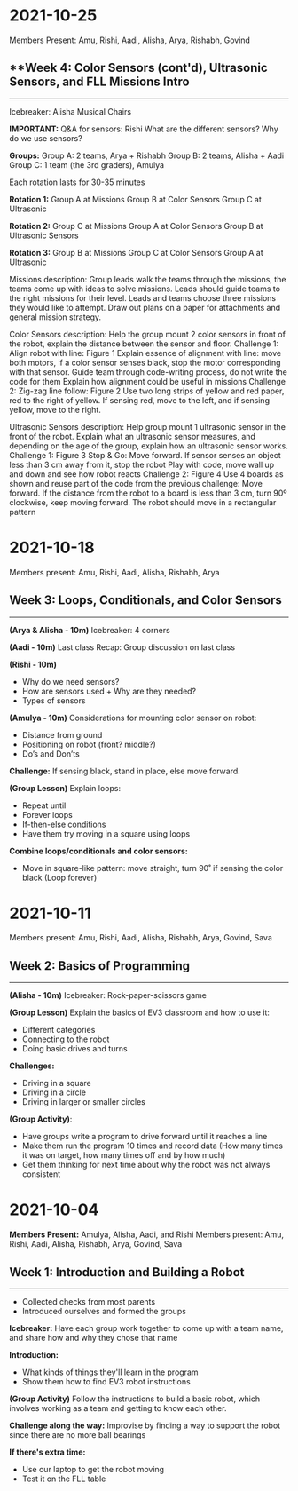 # 2021-10-25
Members Present: Amu, Rishi, Aadi, Alisha, Arya, Rishabh, Govind

## **Week 4: Color Sensors (cont'd), Ultrasonic Sensors, and FLL Missions Intro
***

Icebreaker: Alisha
Musical Chairs

**IMPORTANT:**
Q&A for sensors: Rishi
What are the different sensors?
Why do we use sensors?

**Groups:**
Group A: 2 teams, Arya + Rishabh
Group B: 2 teams, Alisha + Aadi
Group C: 1 team (the 3rd graders), Amulya

Each rotation lasts for 30-35 minutes

**Rotation 1:**
Group A at Missions
Group B at Color Sensors
Group C at Ultrasonic

**Rotation 2:**
Group C at Missions
Group A at Color Sensors
Group B at Ultrasonic Sensors

**Rotation 3:**
Group B at Missions
Group C at Color Sensors
Group A at Ultrasonic

Missions description:
Group leads walk the teams through the missions, the teams come up with ideas to solve missions. Leads should guide teams to the right missions for their level. Leads and teams choose three missions they would like to attempt. Draw out plans on a paper for attachments and general mission strategy.

Color Sensors description:
Help the group mount 2 color sensors in front of the robot, explain the distance between the sensor and floor.
Challenge 1:
Align robot with line: Figure 1
Explain essence of alignment with line: move both motors, if a color sensor senses black, stop the motor corresponding with that sensor.
Guide team through code-writing process, do not write the code for them
Explain how alignment could be useful in missions 
Challenge 2:
	Zig-zag line follow: Figure 2
Use two long strips of yellow and red paper, red to the right of yellow. If sensing red, move to the left, and if sensing yellow, move to the right.



Ultrasonic Sensors description:
Help group mount 1 ultrasonic sensor in the front of the robot. Explain what an ultrasonic sensor measures, and depending on the age of the group, explain how an ultrasonic sensor works.
Challenge 1: Figure 3
Stop & Go: Move forward. If sensor senses an object less than 3 cm away from it, stop the robot
Play with code, move wall up and down and see how robot reacts
Challenge 2: Figure 4
Use 4 boards as shown and reuse part of the code from the previous challenge: Move forward. If the distance from the robot to a board is less than 3 cm, turn 90º clockwise, keep moving forward. The robot should move in a rectangular pattern


# 2021-10-18
Members present: Amu, Rishi, Aadi, Alisha, Rishabh, Arya

## **Week 3: Loops, Conditionals, and Color Sensors**
***

**(Arya & Alisha - 10m)** Icebreaker: 4 corners

**(Aadi - 10m)** Last class Recap: 
Group discussion on last class

**(Rishi - 10m)** 
* Why do we need sensors?
* How are sensors used + Why are they needed?
* Types of sensors

**(Amulya - 10m)** Considerations for mounting color sensor on robot:
* Distance from ground 
* Positioning on robot (front? middle?)
* Do’s and Don’ts 

**Challenge:** If sensing black, stand in place, else move forward.

**(Group Lesson)** Explain loops:
* Repeat until
* Forever loops
* If-then-else conditions
* Have them try moving in a square using loops

**Combine loops/conditionals and color sensors:**
* Move in square-like pattern: move straight, turn 90˚ if sensing the color black (Loop forever)


# 2021-10-11
Members present: Amu, Rishi, Aadi, Alisha, Rishabh, Arya, Govind, Sava

## **Week 2: Basics of Programming**
***

**(Alisha - 10m)** Icebreaker: Rock-paper-scissors game

**(Group Lesson)** Explain the basics of EV3 classroom and how to use it:
* Different categories
* Connecting to the robot
* Doing basic drives and turns

**Challenges:**
* Driving in a square
* Driving in a circle
* Driving in larger or smaller circles

**(Group Activity)**: 
* Have groups write a program to drive forward until it reaches a line
* Make them run the program 10 times and record data (How many times it was on target, how many times off and by how much)
* Get them thinking for next time about why the robot was not always consistent

# 2021-10-04

**Members Present:** Amulya, Alisha, Aadi, and Rishi
Members present: Amu, Rishi, Aadi, Alisha, Rishabh, Arya, Govind, Sava

## **Week 1: Introduction and Building a Robot**
***

* Collected checks from most parents
* Introduced ourselves and formed the groups

**Icebreaker:** Have each group work together to come up with a team name, and share how and why they chose that name

**Introduction:**
* What kinds of things they'll learn in the program
* Show them how to find EV3 robot instructions

**(Group Activity)** Follow the instructions to build a basic robot, which involves working as a team and getting to know each other.

**Challenge along the way:** Improvise by finding a way to support the robot since there are no more ball bearings

**If there's extra time:**
* Use our laptop to get the robot moving
* Test it on the FLL table